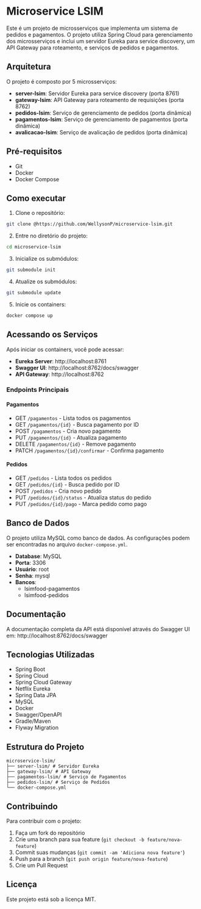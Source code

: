# Microservice LSIM

Este é um projeto de microsserviços que implementa um sistema de pedidos e pagamentos. O projeto utiliza Spring Cloud para gerenciamento dos microsserviços e inclui um servidor Eureka para service discovery, um API Gateway para roteamento, e serviços de pedidos e pagamentos.

## Arquitetura

O projeto é composto por 5 microsserviços:

- **server-lsim**: Servidor Eureka para service discovery (porta 8761)
- **gateway-lsim**: API Gateway para roteamento de requisições (porta 8762)
- **pedidos-lsim**: Serviço de gerenciamento de pedidos (porta dinâmica)
- **pagamentos-lsim**: Serviço de gerenciamento de pagamentos (porta dinâmica)
- **avalicacao-lsim**: Serviço de avalicação de pedidos (porta dinâmica)

## Pré-requisitos

- Git
- Docker
- Docker Compose

## Como executar

1. Clone o repositório:

```bash
git clone @https://github.com/WellysonP/microservice-lsim.git
```

2. Entre no diretório do projeto:
   
```bash
cd microservice-lsim
```
3. Inicialize os submódulos:
   
```bash
git submodule init
```

4. Atualize os submódulos:
   
```bash
git submodule update
```

5. Inicie os containers:
   
```bash
docker compose up
```


## Acessando os Serviços

Após iniciar os containers, você pode acessar:

- **Eureka Server**: http://localhost:8761
- **Swagger UI**: http://localhost:8762/docs/swagger
- **API Gateway**: http://localhost:8762

### Endpoints Principais

#### Pagamentos
- GET `/pagamentos` - Lista todos os pagamentos
- GET `/pagamentos/{id}` - Busca pagamento por ID
- POST `/pagamentos` - Cria novo pagamento
- PUT `/pagamentos/{id}` - Atualiza pagamento
- DELETE `/pagamentos/{id}` - Remove pagamento
- PATCH `/pagamentos/{id}/confirmar` - Confirma pagamento

#### Pedidos
- GET `/pedidos` - Lista todos os pedidos
- GET `/pedidos/{id}` - Busca pedido por ID
- POST `/pedidos` - Cria novo pedido
- PUT `/pedidos/{id}/status` - Atualiza status do pedido
- PUT `/pedidos/{id}/pago` - Marca pedido como pago

## Banco de Dados

O projeto utiliza MySQL como banco de dados. As configurações podem ser encontradas no arquivo `docker-compose.yml`.

- **Database**: MySQL
- **Porta**: 3306
- **Usuário**: root
- **Senha**: mysql
- **Bancos**:
  - lsimfood-pagamentos
  - lsimfood-pedidos

## Documentação

A documentação completa da API está disponível através do Swagger UI em:
http://localhost:8762/docs/swagger

## Tecnologias Utilizadas

- Spring Boot
- Spring Cloud
- Spring Cloud Gateway
- Netflix Eureka
- Spring Data JPA
- MySQL
- Docker
- Swagger/OpenAPI
- Gradle/Maven
- Flyway Migration

## Estrutura do Projeto

```
microservice-lsim/
├── server-lsim/ # Servidor Eureka
├── gateway-lsim/ # API Gateway
├── pagamentos-lsim/ # Serviço de Pagamentos
├── pedidos-lsim/ # Serviço de Pedidos
└── docker-compose.yml
```


## Contribuindo

Para contribuir com o projeto:

1. Faça um fork do repositório
2. Crie uma branch para sua feature (`git checkout -b feature/nova-feature`)
3. Commit suas mudanças (`git commit -am 'Adiciona nova feature'`)
4. Push para a branch (`git push origin feature/nova-feature`)
5. Crie um Pull Request

## Licença

Este projeto está sob a licença MIT.
